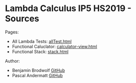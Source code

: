 # Lambda Calculus IP5 HS2019 - Sources

Pages:
 * All Lambda Tests: [allTest.html](https://mattwolf-corporation.github.io/lambdaCalculusGithubPages/test/allTest.html)
 * Functional Caluclator: [calculator-view.html](https://mattwolf-corporation.github.io/lambdaCalculusGithubPages/src/calculator/calculator-view.html)
 * Functional Stack: [stack.html](https://mattwolf-corporation.github.io/lambdaCalculusGithubPages/src/stack/stack.html)
 
 
Author:
* Benjamin Brodwolf [GitHub](http://github.com/BenjaminBrodwolf)
* Pascal Andermatt [GitHub](https://github.com/PascalAndermatt)

